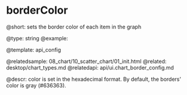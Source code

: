 borderColor
=============


@short: sets the border color of each item in the graph
	

@type: string
@example:


@template:	api_config

@relatedsample:
	08_chart/10_scatter_chart/01_init.html
@related: 
	desktop/chart_types.md
@relatedapi: 
	api/ui.chart_border_config.md

@descr: color is set in the hexadecimal format. By default, the borders' color is gray (#636363). 



